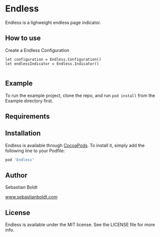 # Endless

Endless is a lighweight endless page indicator.

## How to use

Create a Endless Configuration
```
let configuration = Endless.Configuration()
let endlessIndicator = Endless.Indicator()


```

## Example

To run the example project, clone the repo, and run `pod install` from the Example directory first.

## Requirements

## Installation

Endless is available through [CocoaPods](https://cocoapods.org). To install
it, simply add the following line to your Podfile:

```ruby
pod 'Endless'
```

## Author

Sebastian Boldt 

www.sebastianboldt.com

## License

Endless is available under the MIT license. See the LICENSE file for more info.
